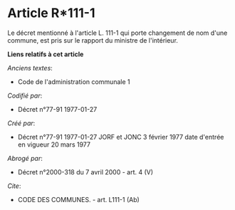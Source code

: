 # Article R*111-1

Le décret mentionné à l'article L. 111-1 qui porte changement de nom d'une commune, est pris sur le rapport du ministre de
l'intérieur.

**Liens relatifs à cet article**

_Anciens textes_:

  - Code de l'administration communale 1

_Codifié par_:

  - Décret n°77-91 1977-01-27

_Créé par_:

  - Décret n°77-91 1977-01-27 JORF et JONC 3 février 1977 date d'entrée en vigueur 20 mars 1977

_Abrogé par_:

  - Décret n°2000-318 du 7 avril 2000 - art. 4 (V)

_Cite_:

  - CODE DES COMMUNES. - art. L111-1 (Ab)
